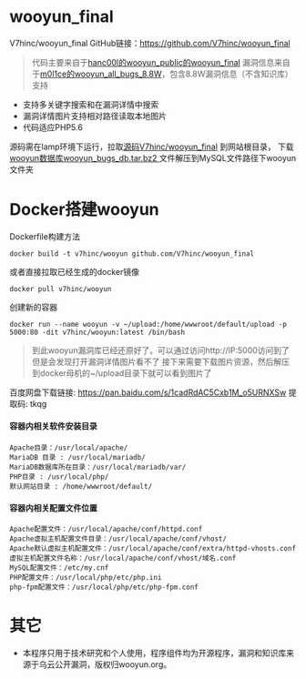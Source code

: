 # wooyun_final
V7hinc/wooyun_final GitHub链接：https://github.com/V7hinc/wooyun_final
>代码主要来自于[hanc00l的wooyun_public的wooyun_final](https://github.com/hanc00l/wooyun_public)
漏洞信息来自于[m0l1ce的wooyun_all_bugs_8.8W](https://github.com/m0l1ce/wooyunallbugs)，包含8.8W漏洞信息（不含知识库）
支持
+ 支持多关键字搜索和在漏洞详情中搜索
+ 漏洞详情图片支持相对路径读取本地图片
+ 代码适应PHP5.6

源码需在lamp环境下运行，拉取[源码V7hinc/wooyun_final](https://github.com/V7hinc/wooyun_final) 到网站根目录，
下载[wooyun数据库wooyun_bugs_db.tar.bz2
](https://github.com/V7hinc/wooyun_final/releases/tag/1.0) 文件解压到MySQL文件路径下wooyun文件夹

# Docker搭建wooyun
Dockerfile构建方法
```shell script
docker build -t v7hinc/wooyun github.com/V7hinc/wooyun_final
```
或者直接拉取已经生成的docker镜像
```shell script
docker pull v7hinc/wooyun
```
创建新的容器
```shell script
docker run --name wooyun -v ~/upload:/home/wwwroot/default/upload -p 5000:80 -dit v7hinc/wooyun:latest /bin/bash
```
>到此wooyun漏洞库已经还原好了。可以通过访问http://IP:5000访问到了
>但是会发现打开漏洞详情图片看不了
>接下来需要下载图片资源，然后解压到docker母机的~/upload目录下就可以看到图片了

百度网盘下载链接: https://pan.baidu.com/s/1cadRdAC5Cxb1M_o5URNXSw 提取码: tkqg

#### 容器内相关软件安装目录
```
Apache目录：/usr/local/apache/
MariaDB 目录 : /usr/local/mariadb/
MariaDB数据库所在目录：/usr/local/mariadb/var/
PHP目录 : /usr/local/php/
默认网站目录 : /home/wwwroot/default/
```
#### 容器内相关配置文件位置
```
Apache配置文件：/usr/local/apache/conf/httpd.conf
Apache虚拟主机配置文件目录：/usr/local/apache/conf/vhost/
Apache默认虚拟主机配置文件：/usr/local/apache/conf/extra/httpd-vhosts.conf
虚拟主机配置文件名称：/usr/local/apache/conf/vhost/域名.conf
MySQL配置文件：/etc/my.cnf
PHP配置文件：/usr/local/php/etc/php.ini
php-fpm配置文件：/usr/local/php/etc/php-fpm.conf
```

# 其它

+ 本程序只用于技术研究和个人使用，程序组件均为开源程序，漏洞和知识库来源于乌云公开漏洞，版权归wooyun.org。

